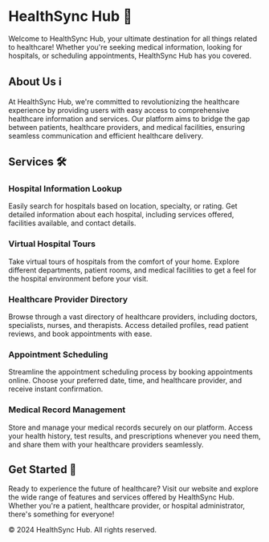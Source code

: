 # HealthSync Hub 🏥

Welcome to HealthSync Hub, your ultimate destination for all things related to healthcare! Whether you're seeking medical information, looking for hospitals, or scheduling appointments, HealthSync Hub has you covered.

## About Us ℹ️

At HealthSync Hub, we're committed to revolutionizing the healthcare experience by providing users with easy access to comprehensive healthcare information and services. Our platform aims to bridge the gap between patients, healthcare providers, and medical facilities, ensuring seamless communication and efficient healthcare delivery.

## Services 🛠️

### Hospital Information Lookup
Easily search for hospitals based on location, specialty, or rating. Get detailed information about each hospital, including services offered, facilities available, and contact details.

### Virtual Hospital Tours
Take virtual tours of hospitals from the comfort of your home. Explore different departments, patient rooms, and medical facilities to get a feel for the hospital environment before your visit.

### Healthcare Provider Directory
Browse through a vast directory of healthcare providers, including doctors, specialists, nurses, and therapists. Access detailed profiles, read patient reviews, and book appointments with ease.

### Appointment Scheduling
Streamline the appointment scheduling process by booking appointments online. Choose your preferred date, time, and healthcare provider, and receive instant confirmation.

### Medical Record Management
Store and manage your medical records securely on our platform. Access your health history, test results, and prescriptions whenever you need them, and share them with your healthcare providers seamlessly.

## Get Started 🚀

Ready to experience the future of healthcare? Visit our website and explore the wide range of features and services offered by HealthSync Hub. Whether you're a patient, healthcare provider, or hospital administrator, there's something for everyone!

© 2024 HealthSync Hub. All rights reserved.

